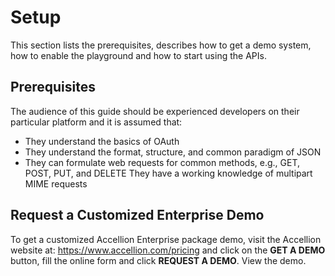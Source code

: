 # Setup
This section lists the prerequisites, describes how to get a demo system, how to enable the playground and how to start using the APIs.
## Prerequisites
The audience of this guide should be experienced developers on their particular platform and it is assumed that:

* They understand the basics of OAuth
* They understand the format, structure, and common paradigm of JSON
* They can formulate web requests for common methods, e.g., GET, POST, PUT, and DELETE They have a working knowledge of multipart MIME requests

## Request a Customized Enterprise Demo
To get a customized Accellion Enterprise package demo, visit the Accellion website at:
https://www.accellion.com/pricing and click on the **GET A DEMO** button, fill the online form and click **REQUEST A DEMO**.
View the demo.

